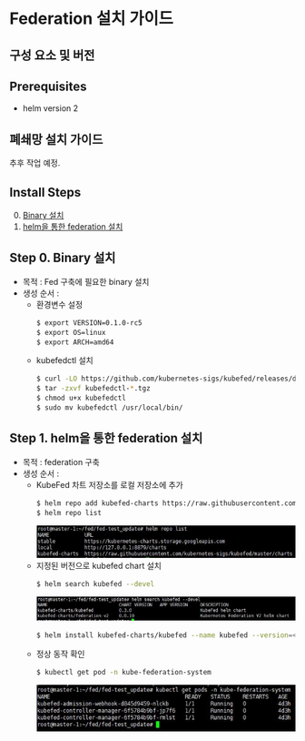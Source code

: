 
# Federation 설치 가이드

## 구성 요소 및 버전

## Prerequisites
* helm version 2

## 폐쇄망 설치 가이드
추후 작업 예정.

## Install Steps
0. [Binary 설치](https://github.com/tmax-cloud/hypercloud-install-guide/tree/master/Fed#step-0-binary-%EC%84%A4%EC%B9%98)
1. [helm을 통한 federation 설치](https://github.com/tmax-cloud/hypercloud-install-guide/tree/master/Fed#step-1-helm%EC%9D%84-%ED%86%B5%ED%95%9C-federation-%EC%84%A4%EC%B9%98)

## Step 0. Binary 설치
* 목적 : Fed 구축에 필요한 binary 설치
* 생성 순서 : 
    * 환경변수 설정
      ```bash
      $ export VERSION=0.1.0-rc5
      $ export OS=linux
      $ export ARCH=amd64
      ```
    * kubefedctl 설치
      ```bash
      $ curl -LO https://github.com/kubernetes-sigs/kubefed/releases/download/v${VERSION}/kubefedctl-${VERSION}-${OS}-${ARCH}.tgz
      $ tar -zxvf kubefedctl-*.tgz
      $ chmod u+x kubefedctl
      $ sudo mv kubefedctl /usr/local/bin/
      ```

## Step 1. helm을 통한 federation 설치
* 목적 : federation 구축
* 생성 순서 : 
    * KubeFed 차트 저장소를 로컬 저장소에 추가
      ```bash
      $ helm repo add kubefed-charts https://raw.githubusercontent.com/kubernetes-sigs/kubefed/master/charts
      $ helm repo list
      ```
      ![image](figure/helm_repo_list.JPG)
    * 지정된 버전으로 kubefed chart 설치
      ```bash
      $ helm search kubefed --devel
      ```
      ![image](figure/helm_search.JPG)
      ```bash
      $ helm install kubefed-charts/kubefed --name kubefed --version=<x.x.x> --namespace kube-federation-system --devel
      ```
    * 정상 동작 확인
      ```bash
      $ kubectl get pod -n kube-federation-system
      ```
      ![image](figure/pod.JPG)
